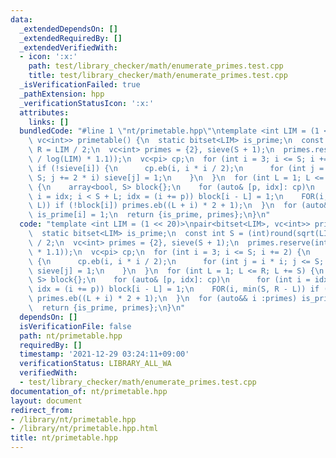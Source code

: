 ```yaml
---
data:
  _extendedDependsOn: []
  _extendedRequiredBy: []
  _extendedVerifiedWith:
  - icon: ':x:'
    path: test/library_checker/math/enumerate_primes.test.cpp
    title: test/library_checker/math/enumerate_primes.test.cpp
  _isVerificationFailed: true
  _pathExtension: hpp
  _verificationStatusIcon: ':x:'
  attributes:
    links: []
  bundledCode: "#line 1 \"nt/primetable.hpp\"\ntemplate <int LIM = (1 << 20)>\npair<bitset<LIM>,\
    \ vc<int>> primetable() {\n  static bitset<LIM> is_prime;\n  const int S = (int)round(sqrt(LIM)),\
    \ R = LIM / 2;\n  vc<int> primes = {2}, sieve(S + 1);\n  primes.reserve(int(LIM\
    \ / log(LIM) * 1.1));\n  vc<pi> cp;\n  for (int i = 3; i <= S; i += 2) {\n   \
    \ if (!sieve[i]) {\n      cp.eb(i, i * i / 2);\n      for (int j = i * i; j <=\
    \ S; j += 2 * i) sieve[j] = 1;\n    }\n  }\n  for (int L = 1; L <= R; L += S)\
    \ {\n    array<bool, S> block{};\n    for (auto& [p, idx]: cp)\n      for (int\
    \ i = idx; i < S + L; idx = (i += p)) block[i - L] = 1;\n    FOR(i, min(S, R -\
    \ L)) if (!block[i]) primes.eb((L + i) * 2 + 1);\n  }\n  for (auto&& i :primes)\
    \ is_prime[i] = 1;\n  return {is_prime, primes};\n}\n"
  code: "template <int LIM = (1 << 20)>\npair<bitset<LIM>, vc<int>> primetable() {\n\
    \  static bitset<LIM> is_prime;\n  const int S = (int)round(sqrt(LIM)), R = LIM\
    \ / 2;\n  vc<int> primes = {2}, sieve(S + 1);\n  primes.reserve(int(LIM / log(LIM)\
    \ * 1.1));\n  vc<pi> cp;\n  for (int i = 3; i <= S; i += 2) {\n    if (!sieve[i])\
    \ {\n      cp.eb(i, i * i / 2);\n      for (int j = i * i; j <= S; j += 2 * i)\
    \ sieve[j] = 1;\n    }\n  }\n  for (int L = 1; L <= R; L += S) {\n    array<bool,\
    \ S> block{};\n    for (auto& [p, idx]: cp)\n      for (int i = idx; i < S + L;\
    \ idx = (i += p)) block[i - L] = 1;\n    FOR(i, min(S, R - L)) if (!block[i])\
    \ primes.eb((L + i) * 2 + 1);\n  }\n  for (auto&& i :primes) is_prime[i] = 1;\n\
    \  return {is_prime, primes};\n}\n"
  dependsOn: []
  isVerificationFile: false
  path: nt/primetable.hpp
  requiredBy: []
  timestamp: '2021-12-29 03:24:11+09:00'
  verificationStatus: LIBRARY_ALL_WA
  verifiedWith:
  - test/library_checker/math/enumerate_primes.test.cpp
documentation_of: nt/primetable.hpp
layout: document
redirect_from:
- /library/nt/primetable.hpp
- /library/nt/primetable.hpp.html
title: nt/primetable.hpp
---
```

